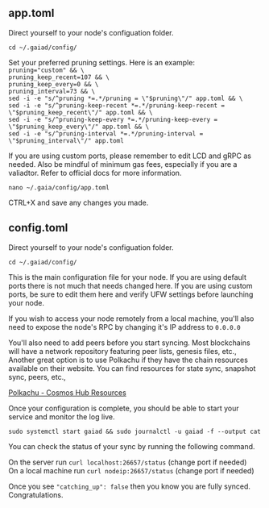 ## app.toml

Direct yourself to your node's configuation folder.  
  
`cd ~/.gaiad/config/`  
  
Set your preferred pruning settings. Here is an example:  
`pruning="custom" && \`  
`pruning_keep_recent=107 && \`  
`pruning_keep_every=0 && \`  
`pruning_interval=73 && \`  
`sed -i -e "s/^pruning *=.*/pruning = \"$pruning\"/" app.toml && \`  
`sed -i -e "s/^pruning-keep-recent *=.*/pruning-keep-recent = \"$pruning_keep_recent\"/" app.toml && \`  
`sed -i -e "s/^pruning-keep-every *=.*/pruning-keep-every = \"$pruning_keep_every\"/" app.toml && \`  
`sed -i -e "s/^pruning-interval *=.*/pruning-interval = \"$pruning_interval\"/" app.toml`  
  
If you are using custom ports, please remember to edit LCD and gRPC as needed. Also be mindful of minimum gas fees, especially if you are a valiadtor. Refer to official docs for more information.    
  
`nano ~/.gaia/config/app.toml`  

CTRL+X and save any changes you made.
  
## config.toml  

Direct yourself to your node's configuation folder.  
  
`cd ~/.gaiad/config/`  

This is the main configuration file for your node. If you are using default ports there is not much that needs changed here. If you are using custom ports, be sure to edit them here and verify UFW settings before launching your node.

If you wish to access your node remotely from a local machine, you'll also need to expose the node's RPC by changing it's IP address to `0.0.0.0`

You'll also need to add peers before you start syncing. Most blockchains will have a network repository featuring peer lists, genesis files, etc., Another great option is to use Polkachu if they have the chain resources available on their website. You can find resources for state sync, snapshot sync, peers, etc.,
  
[Polkachu - Cosmos Hub Resources](https://polkachu.com/networks/cosmos)  

Once your configuration is complete, you should be able to start your service and monitor the log live.  

`sudo systemctl start gaiad && sudo journalctl -u gaiad -f --output cat`  

You can check the status of your sync by running the following command.

On the server run `curl localhost:26657/status` (change port if needed)  
On a local machine run `curl nodeip:26657/status` (change port if needed) 

Once you see `"catching_up": false` then you know you are fully synced. Congratulations.
